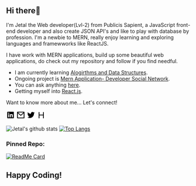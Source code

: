 ## Hi there👋 
I'm Jetal the Web developer(Lvl-2) from Publicis Sapient, a JavaScript front-end developer and also create JSON API's and like to play with database by profession. I'm a newbie to MERN, really enjoy learning and exploring languages and framewworks like ReactJS.

I have work with MERN applications, build up some beautiful web applications, do check out my repository and follow if you find needful.

- I am currently learning [Alogirthms and Data Structures](/https://github.com/MaliJetal/JSInterviewQuestions "Alogirthm and Data Structure").
- Ongoing project is [Mern Application- Developer Social Network](https://github.com/MaliJetal/MERN-APP).
- You can ask anything [here](https://github.com/MaliJetal/MaliJetal/issues).
- Getting myself into [React.js](https://reactjs.org/).

<p>
    Want to know more about me... Let's connect! 
    
</p>
  
[![Icon of Linkedin](https://github.com/MaliJetal/MaliJetal/blob/main/linkedin-box-fill.png)](https://www.linkedin.com/in/jetal-mali/)
[![Icon of Mail](https://github.com/MaliJetal/MaliJetal/blob/main/mail-line.png)](mailto:malijetal1234@gmail.com)
[![Icon of Twitter](https://github.com/MaliJetal/MaliJetal/blob/main/twitter-fill.png)](https://twitter.com/JetalMali)
[![Icon of Skype](https://github.com/MaliJetal/MaliJetal/blob/main/HR-icon.png)](https://www.hackerrank.com/malijetal1234)

![Jetal's github stats](https://github-readme-stats.vercel.app/api?username=MaliJetal)
[![Top Langs](https://github-readme-stats.vercel.app/api/top-langs/?username=MaliJetal&layout=compact)](https://github.com/MaliJetal/react-testing-projects)

### Pinned Repo:

[![ReadMe Card](https://github-readme-stats.vercel.app/api/pin/?username=MaliJetal&repo=Personal-Portfolio)](https://github.com/MaliJetal/Personal-Portfolio)

## Happy Coding! 
